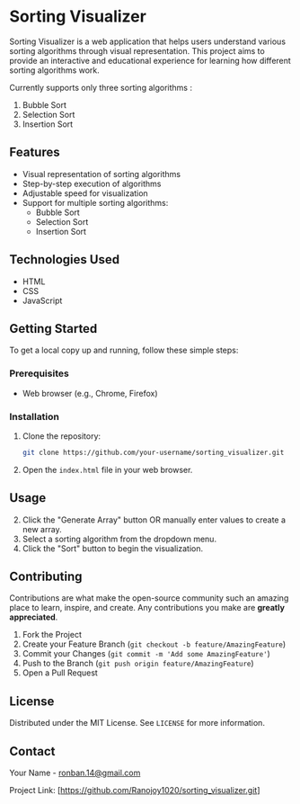 # Sorting Visualizer

Sorting Visualizer is a web application that helps users understand various sorting algorithms through visual representation. This project aims to provide an interactive and educational experience for learning how different sorting algorithms work.

Currently supports only three sorting algorithms :
1. Bubble Sort
2. Selection Sort
3. Insertion Sort

## Features

- Visual representation of sorting algorithms
- Step-by-step execution of algorithms
- Adjustable speed for visualization
- Support for multiple sorting algorithms:
    - Bubble Sort
    - Selection Sort
    - Insertion Sort
    
## Technologies Used

- HTML
- CSS
- JavaScript

## Getting Started

To get a local copy up and running, follow these simple steps:

### Prerequisites

- Web browser (e.g., Chrome, Firefox)

### Installation

1. Clone the repository:
     ```sh
     git clone https://github.com/your-username/sorting_visualizer.git
     ```
2. Open the `index.html` file in your web browser.

## Usage

2. Click the "Generate Array" button OR manually enter values to create a new array.
1. Select a sorting algorithm from the dropdown menu.
4. Click the "Sort" button to begin the visualization.

## Contributing

Contributions are what make the open-source community such an amazing place to learn, inspire, and create. Any contributions you make are **greatly appreciated**.

1. Fork the Project
2. Create your Feature Branch (`git checkout -b feature/AmazingFeature`)
3. Commit your Changes (`git commit -m 'Add some AmazingFeature'`)
4. Push to the Branch (`git push origin feature/AmazingFeature`)
5. Open a Pull Request

## License

Distributed under the MIT License. See `LICENSE` for more information.

## Contact

Your Name - [ronban.14@gmail.com](mailto:ronban.14@gmail.com)

Project Link: [https://github.com/Ranojoy1020/sorting_visualizer.git]